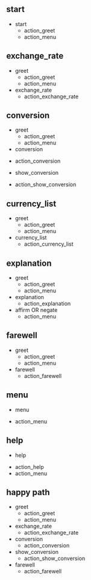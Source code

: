 ## start
* start
  - action_greet
  - action_menu

## exchange_rate
* greet
  - action_greet
  - action_menu
* exchange_rate
  - action_exchange_rate

## conversion
* greet
  - action_greet
  - action_menu
* conversion
 - action_conversion
* show_conversion
 - action_show_conversion

## currency_list
* greet
  - action_greet
  - action_menu
* currency_list
  - action_currency_list

## explanation
* greet
  - action_greet
  - action_menu
* explanation
  - action_explanation
* affirm OR negate
  - action_menu

## farewell
* greet
  - action_greet
  - action_menu
* farewell
  - action_farewell

## menu
* menu
 - action_menu

## help
* help
 - action_help
 - action_menu

## happy path
* greet
  - action_greet
  - action_menu
* exchange_rate
  - action_exchange_rate
* conversion
  - action_conversion
* show_conversion
  - action_show_conversion
* farewell
  - action_farewell